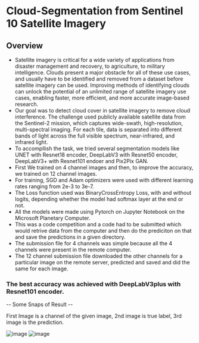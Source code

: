 # Cloud-Segmentation from Sentinel 10 Satellite Imagery

## Overview 

- Satellite imagery is critical for a wide variety of applications from disaster management and recovery, to agriculture, to military intelligence. Clouds present a major obstacle for all of these use cases, and usually have to be identified and removed from a dataset before satellite imagery can be used. Improving methods of identifying clouds can unlock the potential of an unlimited range of satellite imagery use cases, enabling faster, more efficient, and more accurate image-based research.
- Our goal was to detect cloud cover in satellite imagery to remove cloud interference. The challenge used publicly available satellite data from the Sentinel-2 mission, which captures wide-swath, high-resolution, multi-spectral imaging. For each tile, data is separated into different bands of light across the full visible spectrum, near-infrared, and infrared light.
- To accompllish the task, we tried several segmentation models like UNET with Resnet18 encoder, DeepLabV3 with Resnet50 encoder, DeepLabV3+ with Resnet101 endoer and Pix2Pix GAN.
- First We trained on 4 channel images and then, to improve the accuracy, we trained on 12 channel images.
- For training, SGD and Adam optimizers were used with different learning rates ranging from 2e-3 to 3e-7.
- The Loss function used was BinaryCrossEntropy Loss, with and without logits, depending whether the model had softmax layer at the end or not.
- All the models were made using Pytorch on Jupyter Notebook on the Microsoft Planetary Computer.
- This was a code competition and a code had to be submitted which would retrive data from the computer and then do the prediciton on that and save the predictions in a given directory.
- The submission file for 4 channels was simple because all the 4 channels were present in the remote computer.
- The 12 channel submission file downloaded the other channels for a particular image on the remote server, predicted and saved and did the same for each image.

### The best accuracy was achieved with DeepLabV3plus with Resnet101 encoder.

-- Some Snaps of Result --

First Image is a channel of the given image, 2nd image is true label, 3rd image is the prediction.

![image](https://user-images.githubusercontent.com/79797859/151528644-f5a77412-f8f8-4283-8556-41b1ffb28e7c.png)
![image](https://user-images.githubusercontent.com/79797859/151528805-829c96dd-b3e4-4761-9c0d-6eda9b5a746a.png)

